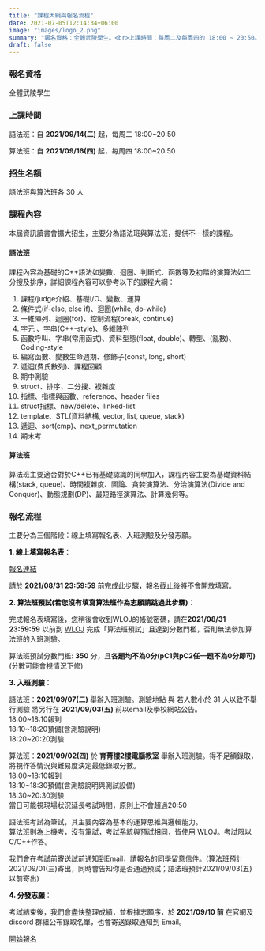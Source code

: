 ```yaml
---
title: "課程大綱與報名流程"
date: 2021-07-05T12:14:34+06:00
image: "images/logo_2.png"
summary: "報名資格：全體武陵學生。<br>上課時間：每周二及每周四的 18:00 ~ 20:50。<br> ..."
draft: false
---
```


### 報名資格

全體武陵學生

### 上課時間

語法班：自 **2021/09/14(二)** 起，每周二 18:00~20:50

算法班：自 **2021/09/16(四)** 起，每周四 18:00~20:50

### 招生名額

語法班與算法班各 30 人

### 課程內容

本屆資訊讀書會擴大招生，主要分為語法班與算法班，提供不一樣的課程。

#### 語法班

課程內容為基礎的C++語法如變數、迴圈、判斷式、函數等及初階的演算法如二分搜及排序，詳細課程內容可以參考以下的課程大綱：

1. 課程/judge介紹、基礎I/O、變數、運算
2. 條件式(if-else, else if)、迴圈(while, do-while)
3. 一維陣列、迴圈(for)、控制流程(break, continue)
4. 字元 、字串(C++-style)、多維陣列
5. 函數呼叫、字串(常用函式)、資料型態(float, double)、轉型、(亂數)、Coding-style
6. 編寫函數、變數生命週期、修飾子(const, long, short)
7. 遞迴(費氏數列)、課程回顧
8. 期中測驗
9. struct、排序、二分搜、複雜度
10. 指標、指標與函數、reference、header files
11. struct指標、new/delete、linked-list
12. template、STL(資料結構, vector, list, queue, stack)
13. 遞迴、sort(cmp)、next_permutation
14. 期末考

#### 算法班

算法班主要適合對於C++已有基礎認識的同學加入，課程內容主要為基礎資料結構(stack, queue)、時間複雜度、圖論、貪婪演算法、分治演算法(Divide and Conquer)、動態規劃(DP)、最短路徑演算法、計算幾何等。

### 報名流程

主要分為三個階段：線上填寫報名表、入班測驗及分發志願。

**<font color=#000000>1. 線上填寫報名表</font>**：
   
   [報名連結](/register)
   
   請於 **2021/08/31 23:59:59** 前完成此步驟，報名截止後將不會開放填寫。
   
   
**<font color=#000000>2. 算法班預試(若您沒有填寫算法班作為志願請跳過此步驟)</font>**：

   完成報名表填寫後，您稍後會收到WLOJ的帳號密碼，請在**2021/08/31 23:59:59** 以前到 [WLOJ](http://wloj.wlsh.tyc.edu.tw/) 完成「算法班預試」且達到分數門檻，否則無法參加算法班的入班測驗。

   算法班預試分數門檻: **350** 分，且**各題均不為0分(pC1與pC2任一題不為0分即可)** (分數可能會視情況下修)

**<font color=#000000>3. 入班測驗</font>**：
   
   語法班：**2021/09/07(二)** 舉辦入班測驗。測驗地點 與 若人數小於 31 人以致不舉行測驗 將另行在  **2021/09/03(五)**  前以email及學校網站公告。    
      18:00~18:10報到    
      18:10~18:20預備(含測驗說明)    
      18:20~20:20測驗  

   算法班：**2021/09/02(四)** 於 **育菁樓2樓電腦教室** 舉辦入班測驗。得不足額錄取，將視作答情況與難易度決定最低錄取分數。  
      18:00~18:10報到  
      18:10~18:30預備(含測驗說明與測試設備)  
      18:30~20:30測驗  
      當日可能視現場狀況延長考試時間，原則上不會超過20:50  
   
   語法班考試為筆試，其主要內容為基本的運算思維與邏輯能力。  
   算法班則為上機考，沒有筆試，考試系統與預試相同，皆使用 WLOJ。考試限以C/C++作答。  

   我們會在考試前寄送試前通知到Email，請報名的同學留意信件。(算法班預計2021/09/01(三)寄出，同時會告知你是否通過預試；語法班預計2021/09/03(五)以前寄出)  

**<font color=#000000>4. 分發志願</font>**：
   
   考試結束後，我們會盡快整理成績，並根據志願序，於 **2021/09/10 前** 在官網及 discord 群組公布錄取名單，也會寄送錄取通知到 Email。
   



 <a href="/register" class="btn btn-sm btn-primary">開始報名</a>